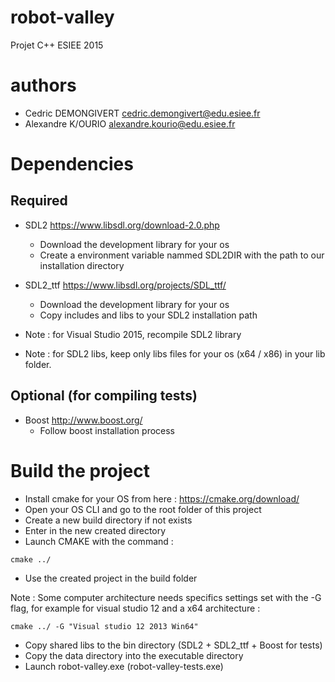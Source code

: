 # robot-valley
Projet C++ ESIEE 2015

# authors
- Cedric DEMONGIVERT <cedric.demongivert@edu.esiee.fr>
- Alexandre K/OURIO <alexandre.kourio@edu.esiee.fr>

# Dependencies

## Required
- SDL2 https://www.libsdl.org/download-2.0.php
  - Download the development library for your os
  - Create a environment variable nammed SDL2DIR with the path to our installation directory
- SDL2_ttf https://www.libsdl.org/projects/SDL_ttf/
  - Download the development library for your os
  - Copy includes and libs to your SDL2 installation path
  
- Note : for Visual Studio 2015, recompile SDL2 library
- Note : for SDL2 libs, keep only libs files for your os (x64 / x86) in your lib folder.

## Optional (for compiling tests)
- Boost http://www.boost.org/
  - Follow boost installation process

# Build the project

- Install cmake for your OS from here : https://cmake.org/download/
- Open your OS CLI and go to the root folder of this project
- Create a new build directory if not exists
- Enter in the new created directory
- Launch CMAKE with the command :
````
cmake ../
````
- Use the created project in the build folder

Note : Some computer architecture needs specifics settings set with the -G flag, for example for visual studio 12 and a x64 architecture :

````
cmake ../ -G "Visual studio 12 2013 Win64"
````

- Copy shared libs to the bin directory (SDL2 + SDL2_ttf + Boost for tests)
- Copy the data directory into the executable directory
- Launch robot-valley.exe (robot-valley-tests.exe)

